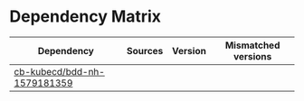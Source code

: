 # Dependency Matrix

Dependency | Sources | Version | Mismatched versions
---------- | ------- | ------- | -------------------
[cb-kubecd/bdd-nh-1579181359](https://github.com/cb-kubecd/bdd-nh-1579181359.git) |  | []() | 
